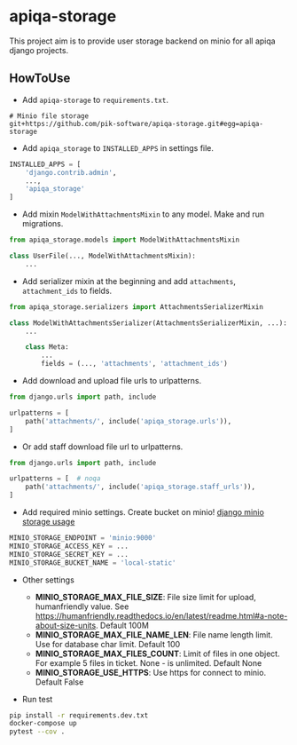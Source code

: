 # apiqa-storage #

This project aim is to provide user storage backend on minio
for all apiqa django projects.

## HowToUse ##

* Add `apiqa-storage` to `requirements.txt`.

```
# Minio file storage
git+https://github.com/pik-software/apiqa-storage.git#egg=apiqa-storage
```

* Add `apiqa_storage` to `INSTALLED_APPS` in settings file.

```python
INSTALLED_APPS = [
    'django.contrib.admin',
    ...,
    'apiqa_storage'
]
```

* Add mixin `ModelWithAttachmentsMixin` to any model. Make and run migrations.

```python
from apiqa_storage.models import ModelWithAttachmentsMixin

class UserFile(..., ModelWithAttachmentsMixin):
    ...
```

* Add serializer mixin at the beginning and add `attachments`,
 `attachment_ids` to fields.

```python
from apiqa_storage.serializers import AttachmentsSerializerMixin

class ModelWithAttachmentsSerializer(AttachmentsSerializerMixin, ...):
    ...

    class Meta:
        ...
        fields = (..., 'attachments', 'attachment_ids')
```

* Add download and upload file urls to urlpatterns.

```python
from django.urls import path, include

urlpatterns = [
    path('attachments/', include('apiqa_storage.urls')),
]
```

* Or add staff download file url to urlpatterns.

```python
from django.urls import path, include

urlpatterns = [  # noqa
    path('attachments/', include('apiqa_storage.staff_urls')),
]
```

* Add required minio settings. Create bucket on minio!
[django minio storage usage](https://django-minio-storage.readthedocs.io/en/latest/usage/)

```python
MINIO_STORAGE_ENDPOINT = 'minio:9000'
MINIO_STORAGE_ACCESS_KEY = ...
MINIO_STORAGE_SECRET_KEY = ...
MINIO_STORAGE_BUCKET_NAME = 'local-static'
```
* Other settings
  * **MINIO_STORAGE_MAX_FILE_SIZE**: File size limit for upload, humanfriendly value. 
  See https://humanfriendly.readthedocs.io/en/latest/readme.html#a-note-about-size-units. Default 100M
  * **MINIO_STORAGE_MAX_FILE_NAME_LEN**: File name length limit. Use for database char limit. Default 100
  * **MINIO_STORAGE_MAX_FILES_COUNT**: Limit of files in one object. For example 5 files in ticket. None - is unlimited. Default None
  * **MINIO_STORAGE_USE_HTTPS**: Use https for connect to minio. Default False
  
* Run test

```bash
pip install -r requirements.dev.txt
docker-compose up
pytest --cov .
```
